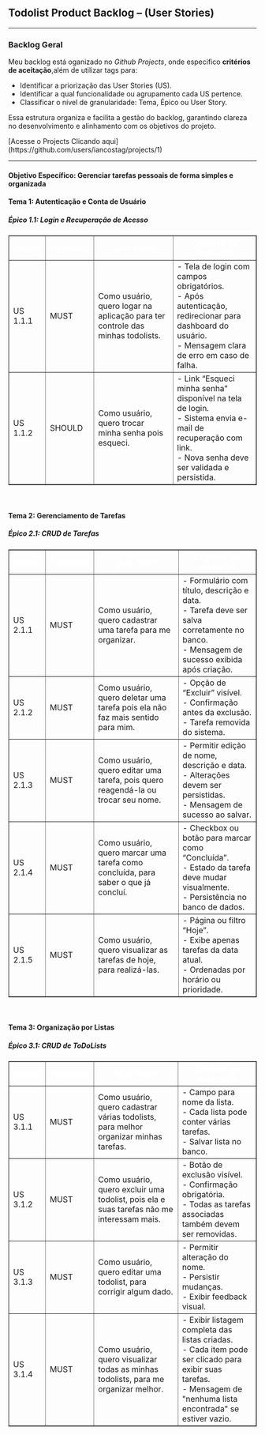 <h2><strong>Todolist Product Backlog – (User Stories)</strong></h2>

<hr>

<h3><strong>Backlog Geral</strong></h3>

<p>
  Meu backlog está oganizado no <em>Github Projects</em>, onde especifico <strong>critérios de aceitação</strong>,além de utilizar tags para:
</p>
<ul>
  <li>Identificar a priorização das User Stories (US).</li>
  <li>Identificar a qual funcionalidade ou agrupamento cada US pertence.</li>
  <li>Classificar o nível de granularidade: Tema, Épico ou User Story.</li>
</ul>

<p>
  Essa estrutura organiza e facilita a gestão do backlog, garantindo clareza no desenvolvimento e alinhamento com os objetivos do projeto.
</p>
[Acesse o Projects Clicando aqui](https://github.com/users/iancostag/projects/1)
<hr>

<h4><strong> Objetivo Específico: Gerenciar tarefas pessoais de forma simples e organizada</strong></h4>

<h4><strong>Tema 1:</strong> Autenticação e Conta de Usuário</h4>
<h5><strong>Épico 1.1:</strong> Login e Recuperação de Acesso</h5>

<table border="1">
  <thead style="background-color: var(--md-primary-fg-color); color: white;">
    <tr>
      <th><strong>Código</strong></th>
      <th><strong>Prioridade</strong></th>
      <th><strong>User Story</strong></th>
      <th><strong>Critérios de Aceitação</strong></th>
    </tr>
  </thead>
  <tbody>
    <tr>
      <td>US 1.1.1</td>
      <td>MUST</td>
      <td>Como usuário, quero logar na aplicação para ter controle das minhas todolists.</td>
      <td>
        - Tela de login com campos obrigatórios.<br>
        - Após autenticação, redirecionar para dashboard do usuário.<br>
        - Mensagem clara de erro em caso de falha.
      </td>
    </tr>
    <tr>
      <td>US 1.1.2</td>
      <td>SHOULD</td>
      <td>Como usuário, quero trocar minha senha pois esqueci.</td>
      <td>
        - Link “Esqueci minha senha” disponível na tela de login.<br>
        - Sistema envia e-mail de recuperação com link.<br>
        - Nova senha deve ser validada e persistida.
      </td>
    </tr>
  </tbody>
</table>

<br>

<h4><strong>Tema 2:</strong> Gerenciamento de Tarefas</h4>
<h5><strong>Épico 2.1:</strong> CRUD de Tarefas</h5>

<table border="1">
  <thead style="background-color: var(--md-primary-fg-color); color: white;">
    <tr>
      <th><strong>Código</strong></th>
      <th><strong>Prioridade</strong></th>
      <th><strong>User Story</strong></th>
      <th><strong>Critérios de Aceitação</strong></th>
    </tr>
  </thead>
  <tbody>
    <tr>
      <td>US 2.1.1</td>
      <td>MUST</td>
      <td>Como usuário, quero cadastrar uma tarefa para me organizar.</td>
      <td>
        - Formulário com título, descrição e data.<br>
        - Tarefa deve ser salva corretamente no banco.<br>
        - Mensagem de sucesso exibida após criação.
      </td>
    </tr>
    <tr>
      <td>US 2.1.2</td>
      <td>MUST</td>
      <td>Como usuário, quero deletar uma tarefa pois ela não faz mais sentido para mim.</td>
      <td>
        - Opção de “Excluir” visível.<br>
        - Confirmação antes da exclusão.<br>
        - Tarefa removida do sistema.
      </td>
    </tr>
    <tr>
      <td>US 2.1.3</td>
      <td>MUST</td>
      <td>Como usuário, quero editar uma tarefa, pois quero reagendá-la ou trocar seu nome.</td>
      <td>
        - Permitir edição de nome, descrição e data.<br>
        - Alterações devem ser persistidas.<br>
        - Mensagem de sucesso ao salvar.
      </td>
    </tr>
    <tr>
      <td>US 2.1.4</td>
      <td>MUST</td>
      <td>Como usuário, quero marcar uma tarefa como concluída, para saber o que já concluí.</td>
      <td>
        - Checkbox ou botão para marcar como “Concluída”.<br>
        - Estado da tarefa deve mudar visualmente.<br>
        - Persistência no banco de dados.
      </td>
    </tr>
    <tr>
      <td>US 2.1.5</td>
      <td>MUST</td>
      <td>Como usuário, quero visualizar as tarefas de hoje, para realizá-las.</td>
      <td>
        - Página ou filtro “Hoje”.<br>
        - Exibe apenas tarefas da data atual.<br>
        - Ordenadas por horário ou prioridade.
      </td>
    </tr>
  </tbody>
</table>

<br>

<h4><strong>Tema 3:</strong> Organização por Listas</h4>
<h5><strong>Épico 3.1:</strong> CRUD de ToDoLists</h5>

<table border="1">
  <thead style="background-color: var(--md-primary-fg-color); color: white;">
    <tr>
      <th><strong>Código</strong></th>
      <th><strong>Prioridade</strong></th>
      <th><strong>User Story</strong></th>
      <th><strong>Critérios de Aceitação</strong></th>
    </tr>
  </thead>
  <tbody>
    <tr>
      <td>US 3.1.1</td>
      <td>MUST</td>
      <td>Como usuário, quero cadastrar várias todolists, para melhor organizar minhas tarefas.</td>
      <td>
        - Campo para nome da lista.<br>
        - Cada lista pode conter várias tarefas.<br>
        - Salvar lista no banco.
      </td>
    </tr>
    <tr>
      <td>US 3.1.2</td>
      <td>MUST</td>
      <td>Como usuário, quero excluir uma todolist, pois ela e suas tarefas não me interessam mais.</td>
      <td>
        - Botão de exclusão visível.<br>
        - Confirmação obrigatória.<br>
        - Todas as tarefas associadas também devem ser removidas.
      </td>
    </tr>
    <tr>
      <td>US 3.1.3</td>
      <td>MUST</td>
      <td>Como usuário, quero editar uma todolist, para corrigir algum dado.</td>
      <td>
        - Permitir alteração do nome.<br>
        - Persistir mudanças.<br>
        - Exibir feedback visual.
      </td>
    </tr>
    <tr>
      <td>US 3.1.4</td>
      <td>MUST</td>
      <td>Como usuário, quero visualizar todas as minhas todolists, para me organizar melhor.</td>
      <td>
        - Exibir listagem completa das listas criadas.<br>
        - Cada item pode ser clicado para exibir suas tarefas.<br>
        - Mensagem de "nenhuma lista encontrada" se estiver vazio.
      </td>
    </tr>
  </tbody>
</table>
